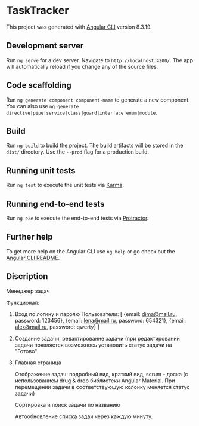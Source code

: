 # TaskTracker

This project was generated with [Angular CLI](https://github.com/angular/angular-cli) version 8.3.19.

## Development server

Run `ng serve` for a dev server. Navigate to `http://localhost:4200/`. The app will automatically reload if you change any of the source files.

## Code scaffolding

Run `ng generate component component-name` to generate a new component. You can also use `ng generate directive|pipe|service|class|guard|interface|enum|module`.

## Build

Run `ng build` to build the project. The build artifacts will be stored in the `dist/` directory. Use the `--prod` flag for a production build.

## Running unit tests

Run `ng test` to execute the unit tests via [Karma](https://karma-runner.github.io).

## Running end-to-end tests

Run `ng e2e` to execute the end-to-end tests via [Protractor](http://www.protractortest.org/).

## Further help

To get more help on the Angular CLI use `ng help` or go check out the [Angular CLI README](https://github.com/angular/angular-cli/blob/master/README.md).

## Discription




Менеджер задач

Функционал:

  1. Вход по логину и паролю
    Пользователи: [
      {email: dima@mail.ru, password: 123456},
      {email: lena@mail.ru, password: 654321},
      {email: alex@mail.ru, password: qwerty}
    ]
       
 2. Создание задачи, редактирование задачи (при редактировании задачи появляется возможнось установить статус задачи на "Готово"
  
 3. Главная страница
  
    Отображение задач: подробный вид, краткий вид, scrum - доска (с использованием drug & drop библиотеки Angular Material. При
    перемещении задачи в соответствующую колонку меняется статус задачи)
  
    Сортировка и поиск задачи по названию
    
    Автообновление списка задач через каждую минуту.
  
  
  
